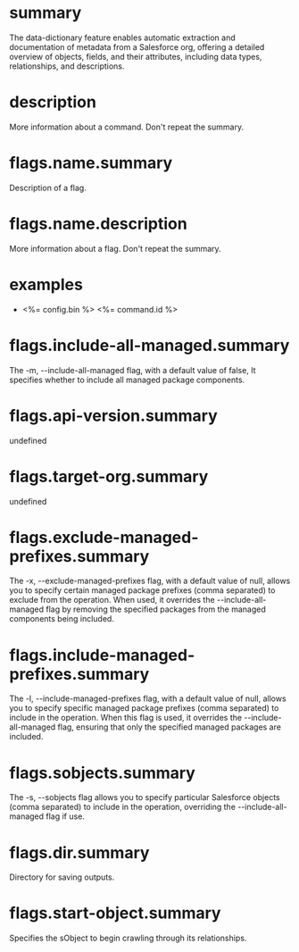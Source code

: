 # summary

The data-dictionary feature enables automatic extraction and documentation of metadata from a Salesforce org, offering a detailed overview of objects, fields, and their attributes, including data types, relationships, and descriptions.

# description

More information about a command. Don't repeat the summary.

# flags.name.summary

Description of a flag.

# flags.name.description

More information about a flag. Don't repeat the summary.

# examples

- <%= config.bin %> <%= command.id %>

# flags.include-all-managed.summary

The -m, --include-all-managed flag, with a default value of false, It specifies whether to include all managed package components.

# flags.api-version.summary

undefined

# flags.target-org.summary

undefined

# flags.exclude-managed-prefixes.summary

The -x, --exclude-managed-prefixes flag, with a default value of null, allows you to specify certain managed package prefixes (comma separated) to exclude from the operation. When used, it overrides the --include-all-managed flag by removing the specified packages from the managed components being included.

# flags.include-managed-prefixes.summary

The -l, --include-managed-prefixes flag, with a default value of null, allows you to specify specific managed package prefixes (comma separated) to include in the operation. When this flag is used, it overrides the --include-all-managed flag, ensuring that only the specified managed packages are included.

# flags.sobjects.summary

The -s, --sobjects flag allows you to specify particular Salesforce objects (comma separated) to include in the operation, overriding the --include-all-managed flag if use.

# flags.dir.summary

Directory for saving outputs.

# flags.start-object.summary

Specifies the sObject to begin crawling through its relationships.
